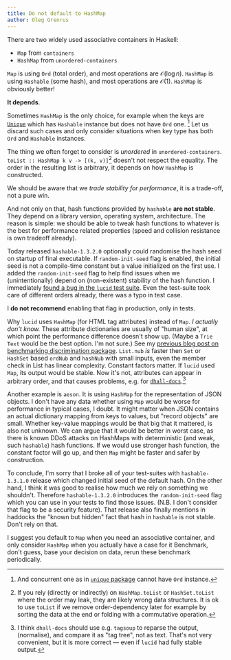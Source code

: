 ```yaml
---
title: Do not default to HashMap
author: Oleg Grenrus
---
```


There are two widely used associative containers in Haskell:

- `Map` from `containers`
- `HashMap` from `unordered-containers`

`Map` is using `Ord` (total order), and most operations are $\mathcal{O}(\log n)$.
`HashMap` is using `Hashable` (some hash), and most operations are $\mathcal{O}(1)$.
`HashMap` is obviously better!

**It depends**.

Sometimes `HashMap` is the only choice, for example when the keys are [`Unique`](https://hackage.haskell.org/package/base-4.15.0.0/docs/Data-Unique.html#t:Unique)
which has `Hashable` instance but does not have `Ord` one. [^concurrent]
Let us discard such cases and only consider situations when key type
has both `Ord` and `Hashable` instances.

[^concurrent]: And concurrent one as in [`unique` package](https://hackage.haskell.org/package/unique)
cannot have `Ord` instance.

The thing we often forget to consider is *unordered* in `unordered-containers`.
`toList :: HashMap k v -> [(k, v)]`[^toList] doesn't not respect the equality.
The order in the resulting list is arbitrary, it depends on how `HashMap` is constructed.

[^toList]: If you rely (directly or indirectly) on `HashMap.toList` or
  `HashSet.toList` where the order may leak, they are likely wrong data
structures.  It is ok to use `toList` if we remove order-dependency later for
example by sorting the data at the end or folding with a commutative operation.

We should be aware that we *trade stability for performance*,
it is a trade-off, not a pure win.

And not only on that, hash functions provided by `hashable` **are not stable**.
They depend on a library version, operating system, architecture.
The reason is simple: we should be able to tweak hash functions
to whatever is the best for performance related properties (speed and collision resistance is own tradeoff already).

Today released `hashable-1.3.2.0` optionally could randomise the hash seed on startup of final executable.
If `random-init-seed` flag is enabled, the initial seed is not a
compile-time constant but a value initialized on the first use.
I added the `random-init-seed` flag to help find issues when we
(unintentionally) depend on (non-existent) stability of the hash function.
I immediately [found a bug in the `lucid` test suite](https://github.com/chrisdone/lucid/commit/242ec1748a9f1bf43d07bb37a608a7a223e830dd).
Even the test-suite took care of different orders already, there was a typo in test case.

I **do not recommend** enabling that flag in production, only in tests.

Why `lucid` uses `HashMap` (for HTML tag attributes) instead of `Map`.
*I actually don't know.*
These attribute dictionaries are usually of "human size", at which point the performance difference
doesn't show up. (Maybe a `Trie Text` would be the best option. I'm not sure.)
See my [previous blog post on benchmarking discrimination package](https://oleg.fi/gists/posts/2021-01-07-discrimination-benchmarks.html).
`List.nub` *is* faster then `Set` or `HashSet` based `ordNub` and `hashNub`
with small inputs,
even the member check in List has linear complexity. Constant factors matter.
If `lucid` used `Map`, its output would be stable.
Now it's not, attributes can appear in arbitrary order, and
that causes problems, e.g. for [`dhall-docs`](https://github.com/dhall-lang/dhall-haskell/issues/2179).[^dhall]

[^dhall]: I think `dhall-docs` should use e.g. `tagsoup` to reparse the output,
(normalise), and compare it as "tag tree", not as text.  That's not very
convenient, but it is more correct &mdash; even if `lucid` had fully
stable output.

Another example is `aeson`. It is using `HashMap` for the representation of
JSON objects.  I don't have any data whether using `Map` would be worse for
performance in typical cases, I doubt. It might matter when JSON contains an
actual dictionary mapping from keys to values, but "record objects" are small.
Whether key-value mappings would be that big that it mattered, is also not
unknown. We can argue that it would be better in worst case, as there is known
DDoS attacks on HashMaps with deterministic (and weak, such `hashable`) hash
functions.  If we would use stronger hash function, the constant factor will go
up, and then `Map` might be faster and safer by construction.

To conclude, I'm sorry that I broke all of your test-suites with
`hashable-1.3.1.0` release which changed initial seed of the default hash.  On
the other hand, I think it was good to realise how much we rely on something we
shouldn't.  Therefore `hashable-1.3.2.0` introduces the `random-init-seed` flag
which you can use in your tests to find those issues.  (N.B. I don't consider
that flag to be a security feature).  That release also finally mentions in
haddocks the "known but hidden" fact that hash in `hashable` is not stable.
Don't rely on that.

I suggest you default to `Map` when you need an associative container, and only
consider `HashMap` when you actually have a case for it
Benchmark, don't guess, base your decision on data, rerun these benchmark periodically.
